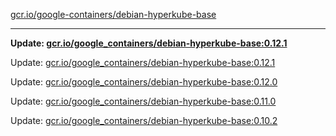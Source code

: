 [gcr.io/google-containers/debian-hyperkube-base](https://hub.docker.com/r/cruse/debian-hyperkube-base/tags/) 

----
**Update: [gcr.io/google_containers/debian-hyperkube-base:0.12.1](https://hub.docker.com/r/cruse/debian-hyperkube-base/tags/)**

Update: [gcr.io/google_containers/debian-hyperkube-base:0.12.1](https://hub.docker.com/r/cruse/debian-hyperkube-base/tags/)

Update: [gcr.io/google_containers/debian-hyperkube-base:0.12.0](https://hub.docker.com/r/cruse/debian-hyperkube-base/tags/)

Update: [gcr.io/google_containers/debian-hyperkube-base:0.11.0](https://hub.docker.com/r/cruse/debian-hyperkube-base/tags/)

Update: [gcr.io/google_containers/debian-hyperkube-base:0.10.2](https://hub.docker.com/r/cruse/debian-hyperkube-base/tags/)

